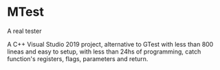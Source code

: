 # MTest
A real tester

A C++ Visual Studio 2019 project, alternative to GTest with less than 800 lineas and easy to setup, with less than 24hs of programming, catch function's registers, flags, parameters and return.
